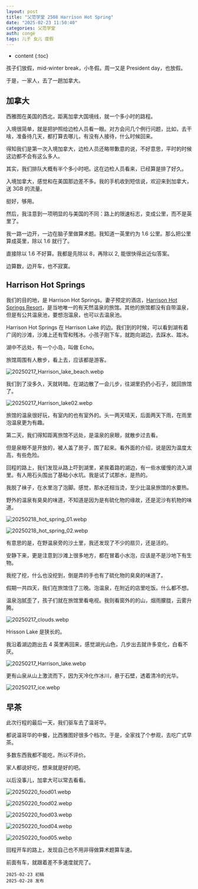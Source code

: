```yaml
---
layout: post
title: "父范学堂 2508 Harrison Hot Spring"
date: "2025-02-23 11:50:40"
categories: 父范学堂
auth: conge
tags: 儿子 女儿 度假
---
```

* content
{:toc}

孩子们放假，mid-winter break，小冬假。周一又是 President day，也放假。

于是，一家人，去了一趟加拿大。




## 加拿大

西雅图在美国的西北，距离加拿大国境线，就一个多小时的路程。

入境很简单，就是把护照给边检人员看一眼。对方会问几个例行问题，比如，去干啥，准备待几天，都打算去哪儿，有没有人接待，什么时候回来。

得知我们是第一次入境加拿大，边检人员还略带歉意的说，不好意思，平时的时候这边都不会有这么多人。

其实，我们排队大概有半个多小时吧。这在边检人员看来，已经算是排了好久。

入境加拿大，感觉和在美国那边差不多。我的手机收到短信说，欢迎来到加拿大，送 3GB 的流量。

挺好，够用。

然后，我注意到一项明显的与美国的不同：路上的限速标志，变成公里，而不是英里了。

我一路一边开，一边在脑子里做算术题。我知道一英里约为 1.6 公里。那么把公里算成英里，除以 1.6 就行了。

直接除以 1.6 不好算。我都是先除以 8，再除以 2, 能很快得出近似答案。

边算数，边开车，也不寂寞。

## Harrison Hot Springs

我们的目的地，是 Harrison Hot Springs。妻子预定的酒店，[Harrison Hot Springs Resort](https://www.harrisonresort.com/)，是当地唯一的有天然温泉的旅馆。其他的旅馆都没有自带温泉，但是有公共温泉池，要想泡温泉，也可以去温泉池。

Harrison Hot Springs 在 Harrison Lake 的边。我们到的时候，可以看到湖有着广阔的沙滩，沙滩上还有雪和残冰。小孩子刚下车，就跑向湖边，去踩水、踏冰。

湖中不远处，有一个小岛，叫做 Echo。

旅馆周围有人散步，看上去，应该都是游客。

![20250217_Harrison_lake_beach.webp](https://s2.loli.net/2025/03/01/7zuMaWgl2EY5b9A.webp)

我们到了没多久，天就转暗。在湖边散了一会儿步，往湖里扔扔小石子，就回旅馆了。

![20250217_Harrison_lake02.webp](https://s2.loli.net/2025/03/01/LTYA8NKUnS4cZ9p.webp)

旅馆的温泉很好玩，有室内的也有室外的。头一两天晴天，后面两天下雨，在雨里泡温泉更为有趣。

第二天，我们得知距离旅馆不远处，是温泉的泉眼，就散步过去看。

但是泉眼不是开放的，被人盖了房子，围了起来。看外面的介绍，说是因为温度太高，有些危险。

回程的路上，我们发现从路上吓到湖里，紧挨着路的湖边，有一些水缓慢的流入湖里。有人用石头围出了基础小水坑。我是试了试那水，是热的。

我脱了袜子，在水里泡了泡脚。感觉，那水还相当烫，至少比温泉旅馆的水要热。

野外的温泉有臭臭的味道，不知道是因为是有硫化物的缘故，还是泥沙有机物的味道。

![20250218_hot_spring_01.webp](https://s2.loli.net/2025/03/01/EMtrmGp9xoLTuqz.webp)

![20250218_hot_spring_02.webp](https://s2.loli.net/2025/03/01/QuVUjzi4GF72Kdm.webp)

有意思的是，在野温泉旁的沙土里，我还发现了不少的扇贝，还是活的。

安静下来，更是注意到沙滩上很多地方，都在冒着小水泡，应该是不是沙地下有生物。

我挖了挖，什么也没挖到，倒是弄的手也有了硫化物的臭臭的味道了。

假期一共四天，我们在旅馆住了三晚。泡温泉，在附近的店里吃饭。什么都不想。

温泉泡腻歪了，孩子们就在旅馆里看电视。我则看窗外的的山，烟雨朦胧，云雾升腾。

![20250217_clouds.webp](https://s2.loli.net/2025/03/01/MDto18Gg4rpAbOW.webp)

Hrisson Lake 是狭长的。

我沿着湖边跑出去 4 英里再回来，感觉湖光山色，几步出去就许多变化，白看不厌。

![20250217_Harrison_lake.webp](https://s2.loli.net/2025/03/01/FJdBzghAplWSmPk.webp)

更有山泉从山上激流而下，因为天冷化作冰川，悬于石壁，透着清冷的光华。

![20250217_ice.webp](https://s2.loli.net/2025/03/01/YRjge6QcPN2fGon.webp)

## 早茶

此次行程的最后一天，我们驱车去了温哥华。

都说温哥华的中餐，比西雅图好很多个档次。于是，全家找了个参观，去吃广式早茶。

多数东西我都不能吃，所以不评价。

家人都说好吃，想来就是好的吧。

以后没事儿，加拿大可以常去看看。

![20250220_food01.webp](https://s2.loli.net/2025/03/01/MZrWKBYRyGb5nsQ.webp)

![20250220_food02.webp](https://s2.loli.net/2025/03/01/kFSjdzvE52AaB6e.webp)

![20250220_food03.webp](https://s2.loli.net/2025/03/01/PVCyzLQZo3g5bTa.webp)

![20250220_food04.webp](https://s2.loli.net/2025/03/01/sMVqkraeOLNFnBx.webp)

![20250220_food05.webp](https://s2.loli.net/2025/03/01/bimgwNCfu5Wl7E2.webp)

回程开车的路上，发现自己也不用非得做算术题算车速。

前面有车，就跟着差不多速度就完了。

```
2025-02-23 初稿
2025-02-28 发布
```
